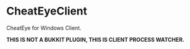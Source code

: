 # CheatEyeClient
CheatEye for Windows Client.

**THIS IS NOT A BUKKIT PLUGIN, THIS IS CLIENT PROCESS WATCHER.**
